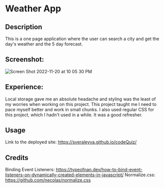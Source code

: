# Weather App

## Description

This is a one page application where the user can search a city and get the day's weather and the 5 day forecast.

## Screenshot:

![Screen Shot 2022-11-20 at 10 05 30 PM](https://user-images.githubusercontent.com/115383177/202963352-67b4e152-1182-4060-a932-1f8609240901.png)

## Experience:

Local storage gave me an absolute headache and styling was the least of my worries when working on this project. This project taught me I need to pace myself better and work in small chunks. I also used regular CSS for this project, which I hadn't used in a while. It was a good refresher.

## Usage

Link to the deployed site: https://sveraleyva.github.io/codeQuiz/

## Credits

Binding Event Listeners: https://typeofnan.dev/how-to-bind-event-listeners-on-dynamically-created-elements-in-javascript/
Normalize.css: https://github.com/necolas/normalize.css
